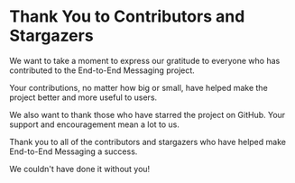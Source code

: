 # Thank You to Contributors and Stargazers

We want to take a moment to express our gratitude to everyone who has contributed to the End-to-End Messaging project. 

Your contributions, no matter how big or small, have helped make the project better and more useful to users.

We also want to thank those who have starred the project on GitHub. Your support and encouragement mean a lot to us.

Thank you to all of the contributors and stargazers who have helped make End-to-End Messaging a success. 

We couldn't have done it without you!
